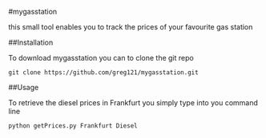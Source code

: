 #mygasstation

this small tool enables you to track the prices of your favourite gas station

##Installation

To download mygasstation you can to clone the git repo 

    git clone https://github.com/greg121/mygasstation.git
    
##Usage

To retrieve the diesel prices in Frankfurt you simply type into you command line

    python getPrices.py Frankfurt Diesel
